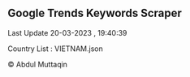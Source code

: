 

## Google Trends Keywords Scraper 
 
Last Update 20-03-2023 , 19:40:39

Country List :
VIETNAM.json



© Abdul Muttaqin 
